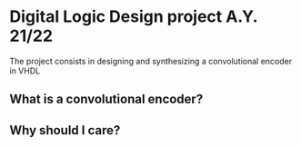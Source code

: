 # Digital Logic Design project A.Y. 21/22

The project consists in designing and synthesizing a convolutional encoder in VHDL

## What is a convolutional encoder?

## Why should I care?
